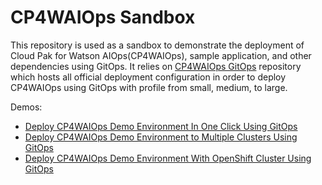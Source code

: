 # CP4WAIOps Sandbox

This repository is used as a sandbox to demonstrate the deployment of Cloud Pak for Watson AIOps(CP4WAIOps), sample application, and other dependencies using GitOps.
It relies on [CP4WAIOps GitOps](https://github.com/IBM/cp4waiops-gitops) repository which hosts all official deployment configuration in order to deploy CP4WAIOps using GitOps with profile from small, medium, to large.

Demos:
* [Deploy CP4WAIOps Demo Environment In One Click Using GitOps](docs/gitops-deploy-cp4waiops-demo.md)
* [Deploy CP4WAIOps Demo Environment to Multiple Clusters Using GitOps](docs/gitops-deploy-cp4waiops-multi-cluster.md)
* [Deploy CP4WAIOps Demo Environment With OpenShift Cluster Using GitOps](docs/gitops-deploy-cp4waiops-with-ocp.md)
